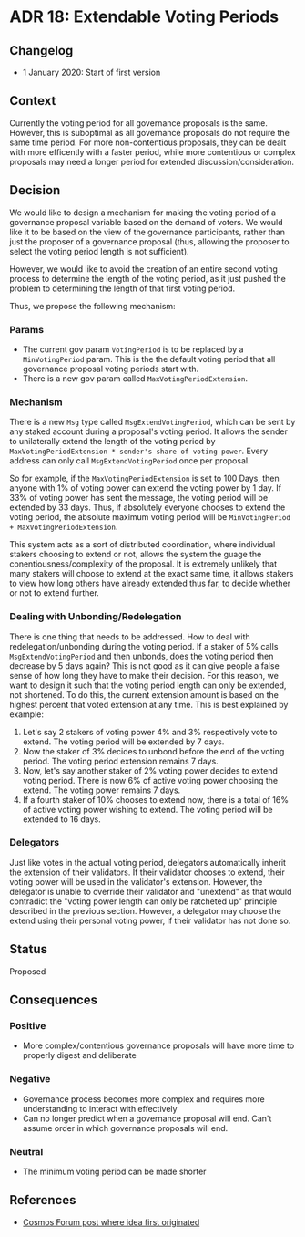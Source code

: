 # ADR 18: Extendable Voting Periods

## Changelog

- 1 January 2020: Start of first version

## Context

Currently the voting period for all governance proposals is the same.  However, this is suboptimal as all governance proposals do not require the same time period.  For more non-contentious proposals, they can be dealt with more efficently with a faster period, while more contentious or complex proposals may need a longer period for extended discussion/consideration.

## Decision

We would like to design a mechanism for making the voting period of a governance proposal variable based on the demand of voters.  We would like it to be based on the view of the governance participants, rather than just the proposer of a governance proposal (thus, allowing the proposer to select the voting period length is not sufficient).

However, we would like to avoid the creation of an entire second voting process to determine the length of the voting period, as it just pushed the problem to determining the length of that first voting period.

Thus, we propose the following mechanism:

### Params

- The current gov param `VotingPeriod` is to be replaced by a `MinVotingPeriod` param.  This is the the default voting period that all governance proposal voting periods start with.
- There is a new gov param called `MaxVotingPeriodExtension`.

### Mechanism

There is a new `Msg` type called `MsgExtendVotingPeriod`, which can be sent by any staked account during a proposal's voting period.  It allows the sender to unilaterally extend the length of the voting period by `MaxVotingPeriodExtension * sender's share of voting power`.  Every address can only call `MsgExtendVotingPeriod` once per proposal.

So for example, if the `MaxVotingPeriodExtension` is set to 100 Days, then anyone with 1% of voting power can extend the voting power by 1 day.  If 33% of voting power has sent the message, the voting period will be extended by 33 days.  Thus, if absolutely everyone chooses to extend the voting period, the absolute maximum voting period will be `MinVotingPeriod + MaxVotingPeriodExtension`.

This system acts as a sort of distributed coordination, where individual stakers choosing to extend or not, allows the system the guage the conentiousness/complexity of the proposal.  It is extremely unlikely that many stakers will choose to extend at the exact same time, it allows stakers to view how long others have already extended thus far, to decide whether or not to extend further.

### Dealing with Unbonding/Redelegation

There is one thing that needs to be addressed.  How to deal with redelegation/unbonding during the voting period.  If a staker of 5% calls `MsgExtendVotingPeriod` and then unbonds, does the voting period then decrease by 5 days again?  This is not good as it can give people a false sense of how long they have to make their decision.  For this reason, we want to design it such that the voting period length can only be extended, not shortened.  To do this, the current extension amount is based on the highest percent that voted extension at any time.  This is best explained by example:

1. Let's say 2 stakers of voting power 4% and 3% respectively vote to extend.  The voting period will be extended by 7 days.
2. Now the staker of 3% decides to unbond before the end of the voting period.  The voting period extension remains 7 days.
3. Now, let's say another staker of 2% voting power decides to extend voting period.  There is now 6% of active voting power choosing the extend.  The voting power remains 7 days.
4. If a fourth staker of 10% chooses to extend now, there is a total of 16% of active voting power wishing to extend.  The voting period will be extended to 16 days.

### Delegators

Just like votes in the actual voting period, delegators automatically inherit the extension of their validators.  If their validator chooses to extend, their voting power will be used in the validator's extension.  However, the delegator is unable to override their validator and "unextend" as that would contradict the "voting power length can only be ratcheted up" principle described in the previous section.  However, a delegator may choose the extend using their personal voting power, if their validator has not done so.

## Status

Proposed

## Consequences

### Positive

- More complex/contentious governance proposals will have more time to properly digest and deliberate

### Negative

- Governance process becomes more complex and requires more understanding to interact with effectively
- Can no longer predict when a governance proposal will end. Can't assume order in which governance proposals will end.

### Neutral

- The minimum voting period can be made shorter

## References

- [Cosmos Forum post where idea first originated](https://forum.cosmos.network/t/proposal-draft-reduce-governance-voting-period-to-7-days/3032/9)
